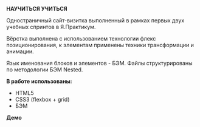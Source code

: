 **НАУЧИТЬСЯ УЧИТЬСЯ**

Одностраничный сайт-визитка выполненный в рамках первых двух учебных спринтов в Я.Практикум.

Вёрстка выполнена с использованием технологии флекс позиционирования, к элементам применены техники трансформации и анимации.

Язык именования блоков и элементов - БЭМ. Файлы структурированы по методологии БЭМ Nested.

**В работе использованы:** 
- HTML5
- CSS3 (flexbox + grid)
- БЭМ

**Демо**
